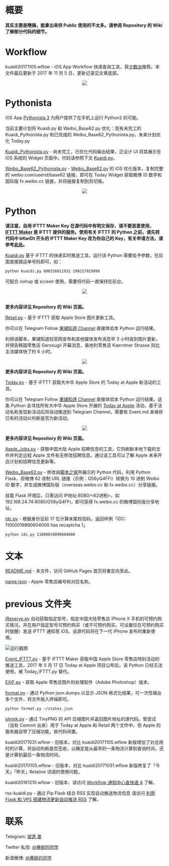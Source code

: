 概要
===========
**其实主要是瞎搞，能拿出来供 Public 使用的不太多。请参阅 Repository 的 Wiki 了解部分代码的细节。**

Workflow
===========
kuaidi20171105.wflow -  iOS App Workflow 快递查询工具，获[少数派](https://sspai.com)推荐。本文件最后更新于 2017 年 11 月 5 日，更新记录见文章底部。

<div align=center><img src ="/bkP/wf_relative_reb.png" /></div>

Pythonista
===========
iOS App [Pythonista 3](https://itunes.apple.com/cn/app/pythonista-3/id1085978097?mt=8) 为用户提供了在手机上运行 Python2 的可能。

当前主要计划将 Kuaidi.py 和 Weibo_Base62.py 优化：现有未完工的 Kuaidi_Pythonista.py 和已完成的 Weibo_Base62_Pythonista.py。未来计划优化 Today.py

[Kuaidi_Pythonista.py](Kuaidi_Pythonista.py) - 尚未完工，已优化代码输出结果，正设计 UI 将其展示在 iOS 系统的 Widget 页面中。代码请参照下文 [Kuaidi.py](Kuaidi.py)。

[Weibo_Base62_Pythonista.py](Weibo_Base62_Pythonista.py) - [Weibo_Base62.py](Weibo_Base62.py) 的 iOS 优化版本，复制完整的 weibo.com/userid/base62 链接，即可在 Today Widget 获取微博 ID 数字和国际版 fx.weibo.cc 链接，并将链接复制到剪切板。

<div align=center><img src ="/bkP/Pythonista_NJT.jpg" /></div>

Python
===========
**请注意，自用 IFTTT Maker Key 在源代码中有明文保存，请不要恶意使用，[IFTTT Maker](https://maker.ifttt.com) 是 IFTTT 提供的服务。使用有关 IFTTT 的 Python 之前，请先将代码中 bKwiDt 开头的 IFTTT Maker Key 改为你自己的 Key，有关申请方法，请参考[此处](https://sspai.com/post/39243)。**

[Kuaidi.py](Kuaidi.py) 基于 IFTTT 的快递实时推送工具，运行该 Python 需要给予参数，在后面直接跟运单号码即可，如：
````bash
python Kuaidi.py 600316811932 199217929998
````

可配合 nohup 或 screen 使用，需要将代码一直保持在前台。

<div align=center><img src="/bkP/rich_kuaidi_square.jpg" /></div>

<br>**更多内容详见 Repository 的 Wiki 页面。**

[Retail.py](Retail.py) - 基于 IFTTT 获取 Apple Store 图片更新工具。

你可以在 Telegram Follow [果铺知道 Channel](https://t.me/gpzdtg) 直接体验本 Python 运行结果。

利用该脚本，果铺知道较官网宣布和其他媒体发布消息早 3 小时收到图片更新，并预告韩国零售店 Garosugil 开幕消息，奥地利零售店 Kaerntner Strasse 则比主流媒体快了约 6 小时。

<div align=center><img src ="/bkP/Kaerntner_2018_reb.png" /></div>

**更多内容详见 Repository 的 Wiki 页面。**

[Today.py](Today.py) - 基于 IFTTT 获取大中华 Apple Store 的 Today at Apple 新活动的工具。

你可以在 Telegram Follow [果铺知道 Channel](https://t.me/gpzdtg) 直接体验本 Python 运行结果。这条 Python 会寻找所有大中华 Apple Store 开展的 [Today at Apple](https://apple.com/cn/today) 活动，基于活动名称发现新活动后将自动推送到 Telegram Channel。需要有 Event.md 来保存已有的活动以判断是否为新活动。

<div align=center><img src ="/bkP/TaA_2018_reb.png" /></div>

**更多内容详见 Repository 的 Wiki 页面。**

[Apple_Jobs.py](Apple_Jobs.py) - 获取中国大陆 Apple 招聘信息的工具，它将刷新本地下载的文件并判定远程 Apple 文件有无修改招聘信息。通过该工具可以了解 Apple 未来开店计划和招聘信息更新等。

[Weibo_Base62.py](Weibo_Base62.py) - 修改自[脚本之家](http://www.jb51.net/article/49353.htm)所展示的 Python 代码，利用 Python Flask，将微博 62 进制 URL 链接（示例：G56yQ4FFi）转换为 10 进制 Weibo ID 数字，并生成微博国际版（overseas.weibo.cc 和 fx.weibo.cc）分享链接。

挂载 Flask 环境后，只需访问 IP地址:8080/<62进制>，如 192.168.24.74:8080/G56yQ4FFi，即可获得 fx.weibo.cc 的微博国际版分享地址。

[idc.py](idc.py) - 根据身份证前 17 位计算末尾校验码，返回样例「IDC: 11000019890604000 has recaptcha 1」

````bash
python idc.py 11000019890604000
````

文本
===========
[README.md](http://junyilou.github.io) - 本文件，访问 GitHub Pages 首页将重定向至此。

[name.json](name.json) - Apple 零售店编号和对应名称。

previous 文件夹
==========
[iReserve.py](/previous/iReserve.py) 自动获取指定型号，指定中国大陆零售店 iPhone X 手机的可预约购买情况，并在用户指定型号可预约购买（或不可预约购买，可设置仅在可预约购买时提醒）发送 IFTTT 通知至 iOS。该源代码将在下一代 iPhone 发布时重新使用。

![运行截图](/bkP/iPX_RCsc.png)

[Event_IFTTT.py](/previous/Event_IFTTT.py) - 基于 IFTTT Maker 获取中国 Apple Store 零售店特别活动的推送工具，2017 年 5 月 17 日 Today at Apple 项目公布后，该 Python 已经无法使用，被 Today_IFTTT.py 替代。

[EXIF.py](/previous/EXIF.py) - 获取 Apple 零售店图片的处理软件（Adobe Photoshop）版本。

[format.py](/previous/format.py) - 通过 Python json.dumps 以显示 JSON 格式化结果，可一次性输出多个文件，将文件拖入终端即可。

````bash
python format.py ~/states.json
````

[shrink.py](/previous/shrink.py) - 通过 TinyPNG 的 API 压缩图片并返回图片地址的源代码。曾尝试（没有 Commit 出来）用于 Today at Apple 和 Retail 两个文件中，但 Apple 的服务器自带了压缩功能，故代码闲置。

kuaidi20171031.wflow - 旧版本，对比 kuaidi20171105.wflow 新版增加了对总用时的计算，将自动判断是否签收，以确定是从最早的一条物流计算到查询时间，还是计算到最后一条物流时间。

kuaidi20170105.wflow - 旧版本，对比 kuaidi20171031.wflow 新版修复了「今天」「昨天」Relative 词语的使用问题。

kuaidi20161210.wflow - 旧版本，请访问 [Workflow 通知中心查快递 4](http://matrix.sspai.com/p/d384dd60) 了解。

rss-kuaidi.py - 通过 Pip Flask 结合 RSS 实现自动推送物流信息 请访问 [利用 Flask 和 VPS 搭建物流更新自动推送 RSS](http://matrix.sspai.com/p/da505de0) 了解。

联系
=======
Telegram: [俊逸 娄](http://t.me/marvin_lou "俊逸 娄")

Twitter 私信: [@赛艇的同学](https://twitter.com/junyi_lou "@赛艇的同学") 

新浪微博: [@赛艇的同学](https://weibo.com/3566216663 "@赛艇的同学")